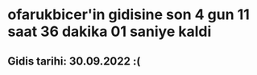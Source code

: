 # ofarukbicer'in gidisine son 4 gun 11 saat 36 dakika 01 saniye kaldi

## Gidis tarihi: 30.09.2022 :(